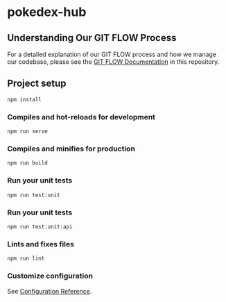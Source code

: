 # pokedex-hub

## Understanding Our GIT FLOW Process
For a detailed explanation of our GIT FLOW process and how we manage our codebase, please see the [GIT FLOW Documentation](./GITFLOW.md) in this repository.

## Project setup
```
npm install
```

### Compiles and hot-reloads for development
```
npm run serve
```

### Compiles and minifies for production
```
npm run build
```

### Run your unit tests
```
npm run test:unit

```

### Run your unit tests
```
npm run test:unit:api

```


### Lints and fixes files
```
npm run lint
```

### Customize configuration
See [Configuration Reference](https://cli.vuejs.org/config/).
